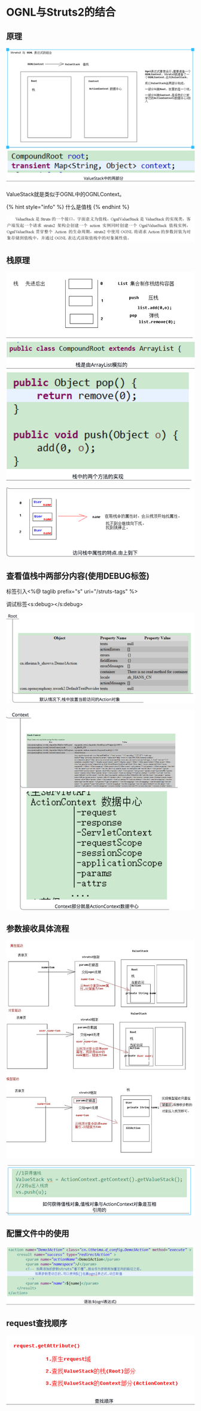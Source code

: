 # OGNL与Struts2的结合

## 原理

![](../../../.gitbook/assets/image%20%2820%29.png)

ValueStack就是类似于OGNL中的OGNLContext。

{% hint style="info" %}
什么是值栈
{% endhint %}

![](../../../.gitbook/assets/image%20%28176%29.png)



## 栈原理

![](../../../.gitbook/assets/image%20%281%29.png)

![](../../../.gitbook/assets/image%20%2843%29.png)

## 查看值栈中两部分内容\(使用DEBUG标签\)

标签引入&lt;%@ taglib prefix="s" uri="/struts-tags" %&gt;

调试标签&lt;s:debug&gt;&lt;/s:debug&gt;

![](../../../.gitbook/assets/image%20%2882%29.png)

![](../../../.gitbook/assets/image%20%28108%29.png)

## 参数接收具体流程

![](../../../.gitbook/assets/image%20%2810%29.png)

![](../../../.gitbook/assets/image%20%2869%29.png)

## 配置文件中的使用

![](../../../.gitbook/assets/image%20%2817%29.png)

## request查找顺序

![](../../../.gitbook/assets/image%20%2856%29.png)

